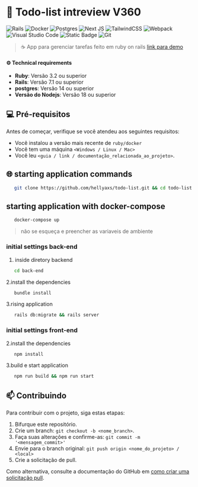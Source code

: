 # 🚀  Todo-list intreview V360

![Rails](https://img.shields.io/badge/rails-%23CC0000.svg?style=for-the-badge&logo=ruby-on-rails&logoColor=white)
![Docker](https://img.shields.io/badge/docker-%230db7ed.svg?style=for-the-badge&logo=docker&logoColor=white)
![Postgres](https://img.shields.io/badge/postgres-%23316192.svg?style=for-the-badge&logo=postgresql&logoColor=white)
![Next JS](https://img.shields.io/badge/Next-black?style=for-the-badge&logo=next.js&logoColor=white)
![TailwindCSS](https://img.shields.io/badge/tailwindcss-%2338B2AC.svg?style=for-the-badge&logo=tailwind-css&logoColor=white)
![Webpack](https://img.shields.io/badge/webpack-%238DD6F9.svg?style=for-the-badge&logo=webpack&logoColor=black)
![Visual Studio Code](https://img.shields.io/badge/Visual%20Studio%20Code-0078d7.svg?style=for-the-badge&logo=visual-studio-code&logoColor=white)
![Static Badge](https://img.shields.io/badge/TRAEFIK-blue?style=for-the-badge&logo=traefikproxy&logoColor=white&logoSize=amg)
![Git](https://img.shields.io/badge/git-%23F05033.svg?style=for-the-badge&logo=git&logoColor=white)

> ☕ App para gerenciar tarefas feito em ruby on rails  [link para demo](https://drive.google.com/file/d/1q5jYCM0sXvZ8k7ZMHQrXMLAC5ZJgBPVI/view?usp=drive_link)

#### ⚙️ Technical requirements 
- **Ruby**: Versão 3.2 ou superior 
- **Rails**: Versão 7.1 ou superior
- **postgres**: Versão 14 ou superior
- **Versão do Nodejs**: Versão 18 ou superior

## 💻 Pré-requisitos

Antes de começar, verifique se você atendeu aos seguintes requisitos:

- Você instalou a versão mais recente de `ruby/docker`
- Você tem uma máquina `<Windows / Linux / Mac>`
- Você leu `<guia / link / documentação_relacionada_ao_projeto>`.

## 🌐 starting application commands

```bash
   git clone https://github.com/hellyaxs/todo-list.git && cd todo-list
```

## starting application with docker-compose

```bash
   docker-compose up
```

> não se esqueça e preencher as variaveis de ambiente

### initial settings back-end
1. inside diretory backend

```bash
   cd back-end
```

2.install the dependencies

```bash
   bundle install
```

3.rising application

```bash
   rails db:migrate && rails server
```

### initial settings front-end

2.install the dependencies

```bash
   npm install
```

3.build e start application

```bash
   npm run build && npm run start
```



## 📫 Contribuindo

Para contribuir com o projeto, siga estas etapas:

1. Bifurque este repositório.
2. Crie um branch: `git checkout -b <nome_branch>`.
3. Faça suas alterações e confirme-as: `git commit -m '<mensagem_commit>'`
4. Envie para o branch original: `git push origin <nome_do_projeto> / <local>`
5. Crie a solicitação de pull.

Como alternativa, consulte a documentação do GitHub em [como criar uma solicitação pull](https://help.github.com/en/github/collaborating-with-issues-and-pull-requests/creating-a-pull-request).